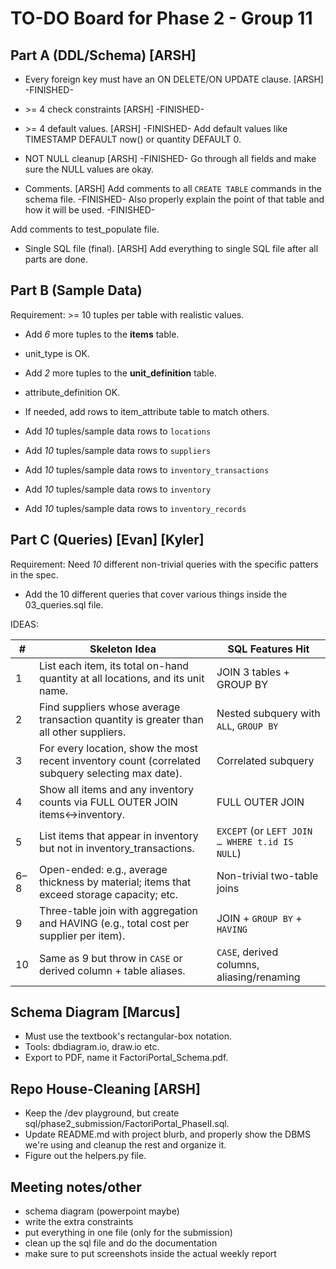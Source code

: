 # TO-DO Board for Phase 2 - Group 11

## Part A (DDL/Schema) [ARSH]

- Every foreign key must have an ON DELETE/ON UPDATE clause. [ARSH] -FINISHED-

- \>= 4 check constraints [ARSH] -FINISHED-

- \>= 4 default values. [ARSH] -FINISHED-
Add default values like TIMESTAMP DEFAULT now() or quantity DEFAULT 0.

- NOT NULL cleanup [ARSH] -FINISHED-
Go through all fields and make sure the NULL values are okay.

- Comments. [ARSH]
Add comments to all `CREATE TABLE` commands in the schema file. -FINISHED-
Also properly explain the point of that table and how
it will be used. -FINISHED-

Add comments to test_populate file.

- Single SQL file (final). [ARSH]
Add everything to single SQL file after all parts are done.

## Part B (Sample Data)

Requirement: \>= 10 tuples per table with realistic values.

- Add *6* more tuples to the **items** table.
- unit_type is OK.
- Add *2* more tuples to the **unit_definition** table.
- attribute_definition OK.
- If needed, add rows to item_attribute table to match others.

- Add *10* tuples/sample data rows to `locations`
- Add *10* tuples/sample data rows to `suppliers`
- Add *10* tuples/sample data rows to `inventory_transactions`
- Add *10* tuples/sample data rows to `inventory`
- Add *10* tuples/sample data rows to `inventory_records`

## Part C (Queries) [Evan] [Kyler]

Requirement: Need *10* different non-trivial queries with
the specific patters in the spec.

- Add the 10 different queries that cover various things
inside the 03_queries.sql file.

IDEAS:

| #     | Skeleton Idea                                                                                      | SQL Features Hit                                           |
|-------|-----------------------------------------------------------------------------------------------------|------------------------------------------------------------|
| 1     | List each item, its total on-hand quantity at all locations, and its unit name.                    | JOIN 3 tables + GROUP BY                                   |
| 2     | Find suppliers whose average transaction quantity is greater than all other suppliers.             | Nested subquery with `ALL`, `GROUP BY`                     |
| 3     | For every location, show the most recent inventory count (correlated subquery selecting max date). | Correlated subquery                                        |
| 4     | Show all items and any inventory counts via FULL OUTER JOIN items↔inventory.                       | FULL OUTER JOIN                                            |
| 5     | List items that appear in inventory but not in inventory_transactions.                             | `EXCEPT` (or `LEFT JOIN … WHERE t.id IS NULL`)            |
| 6–8   | Open-ended: e.g., average thickness by material; items that exceed storage capacity; etc.          | Non-trivial two-table joins                               |
| 9     | Three-table join with aggregation and HAVING (e.g., total cost per supplier per item).             | JOIN + `GROUP BY` + `HAVING`                              |
| 10    | Same as 9 but throw in `CASE` or derived column + table aliases.                                   | `CASE`, derived columns, aliasing/renaming                |

## Schema Diagram [Marcus]

- Must use the textbook's rectangular-box notation.
- Tools: dbdiagram.io, draw.io etc.
- Export to PDF, name it FactoriPortal_Schema.pdf.

## Repo House-Cleaning [ARSH]

- Keep the /dev playground, but create sql/phase2_submission/FactoriPortal_PhaseII.sql.
- Update README.md with project blurb, and properly
show the DBMS we're using and cleanup the rest and organize it.
- Figure out the helpers.py file.

## Meeting notes/other

- schema diagram (powerpoint maybe)
- write the extra constraints
- put everything in one file (only for the submission)
- clean up the sql file and do the documentation
- make sure to put screenshots inside the actual weekly report
